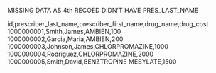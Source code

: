 MISSING DATA AS 4th RECOED DIDN'T HAVE PRES_LAST_NAME

id,prescriber_last_name,prescriber_first_name,drug_name,drug_cost
1000000001,Smith,James,AMBIEN,100
1000000002,Garcia,Maria,AMBIEN,200
1000000003,Johnson,James,CHLORPROMAZINE,1000
1000000004,Rodriguez,CHLORPROMAZINE,2000
1000000005,Smith,David,BENZTROPINE MESYLATE,1500
